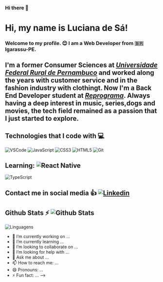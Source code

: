 ### Hi there 👋



# Hi, my name is Luciana de Sá!  

### Welcome to my profile. 😊  I am a Web Developer from 🇧🇷 Igarassu-PE.  

## I'm a former Consumer Sciences at <a href="http://www.ufrpe.br/">_Universidade Federal Rural de Pernambuco_</a> and worked along the years with customer service and in the fashion industry with clothingt. Now I'm a **Back End Developer** student at <a href="https://reprograma.com.br/todas-em-tech.html">_Reprograma_</a>. Always having a deep interest in music, series,dogs and movies, the tech field remained as a passion that I just started to explore.  
## Technologies that I code with 💻 
![VSCode](https://img.shields.io/badge/-VSCode-007ACC?style=for-the-badge&logo=visualstudiocode&logoColor=white) 
![JavaScript](https://img.shields.io/badge/-JavaScript-F7DF1E?style=for-the-badge&logo=javascript&logoColor=black) 
![CSS3](https://img.shields.io/badge/-CSS3-1572B6?style=for-the-badge&logo=css3&logoColor=white)
![HTML5](https://img.shields.io/badge/-HTML5-E34F26?style=for-the-badge&logo=html5&logoColor=white) 
![Git](https://img.shields.io/badge/-Git-F05032?style=for-the-badge&logo=git&logoColor=white) 
## Learning: ![React Native](https://img.shields.io/badge/react_native-61DAFB?style=for-the-badge&logo=react&logoColor=black) 
![TypeScript](https://img.shields.io/badge/-TypeScript-F7DF1E?style=for-the-badge&logo=typescript&logoColor=black) 
## Contact me in social media :thumbsup:  [![Linkedin](https://img.shields.io/badge/linkedin-%230A66C2.svg?&style=for-the-badge&logo=linkedin&logoColor=white&link=https://www.linkedin.com/in/andrejaques/)](https://www.linkedin.com/feed/)  
## Github Stats :zap: ![Github Stats](https://github-readme-stats.vercel.app/api?username=dlsfarias71&show_icons=true&theme=vue-dark&count_private=true&show_icons=true&include_all_commits=true) 
![Linguagens](https://github-readme-stats.vercel.app/api/top-langs/?username=dlsfarias71&theme=vue-dark&layout=compact)

- 🔭 I’m currently working on ...
- 🌱 I’m currently learning ...
- 👯 I’m looking to collaborate on ...
- 🤔 I’m looking for help with ...
- 💬 Ask me about ...
- 📫 How to reach me: ...
- 😄 Pronouns: ...
- ⚡ Fun fact: ...
-->
